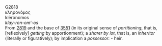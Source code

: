 G2818  
κληρονόμος  
klēronomos  
*klay-ron-om‘-os*  
From [2819](g2819) and the base of [3551](g3551) (in its original sense
of *partitioning*, that is, \[reflexively\] *getting* by apportionment);
a *sharer* *by* *lot*, that is, an *inheritor* (literally or
figuratively); by implication a *possessor:* - heir.  
